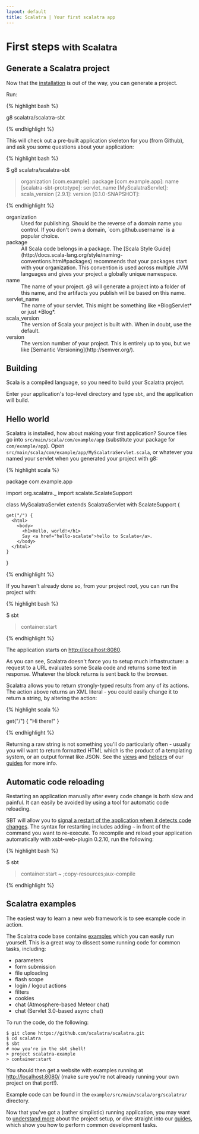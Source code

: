 ```yaml
---
layout: default
title: Scalatra | Your first scalatra app
---
```


<div class="page-header">
  <h1>
    First steps
    <small>with Scalatra</small>
  </h1>
</div>

## Generate a Scalatra project

Now that the [installation](installation.html) is out of the way, you can
generate a project.

Run:

{% highlight bash %}

  g8 scalatra/scalatra-sbt

{% endhighlight %}

This will check out a pre-built application skeleton for you (from Github),
and ask you some questions about your application:

{% highlight bash %}

  $ g8 scalatra/scalatra-sbt
  > organization [com.example]:
  > package [com.example.app]:
  > name [scalatra-sbt-prototype]:
  > servlet_name [MyScalatraServlet]:
  > scala_version [2.9.1]:
  > version [0.1.0-SNAPSHOT]:

{% endhighlight %}

<dl class="dl-horizontal">
  <dt>organization</dt>
  <dd>Used for publishing.  Should be the reverse of a domain
name you control.  If you don't own a domain, `com.github.username` is a
popular choice.</dd>
  <dt>package</dt>
  <dd>All Scala code belongs in a package.  The [Scala Style
Guide](http://docs.scala-lang.org/style/naming-conventions.html#packages)
recommends that your packages start with your organization.  This convention is
used across multiple JVM languages and gives your project a globally unique
namespace.</dd>
  <dt>name</dt>
  <dd>The name of your project.  g8 will generate a project into a
folder of this name, and the artifacts you publish will be based on this name.</dd>
  <dt>servlet_name</dt>
  <dd>The name of your servlet. This might be something like
*BlogServlet* or just *Blog*.</dd>
  <dt>scala_version</dt>
  <dd>The version of Scala your project is built with.  When in
doubt, use the default.</dd>
  <dt>version</dt>
  <dd>The version number of your project.  This is entirely up to you,
but we like [Semantic Versioning](http://semver.org/).</dd>
</dl>

## Building

Scala is a compiled language, so you need to build your Scalatra project.

Enter your application's top-level directory and type `sbt`, and the
application will build.

## Hello world

Scalatra is installed, how about making your first application?  Source files
go into `src/main/scala/com/example/app` (substitute your package for
`com/example/app`).  Open
`src/main/scala/com/example/app/MyScalatraServlet.scala`, or whatever you named
your servlet when you generated your project with g8:

{% highlight scala %}

  package com.example.app

  import org.scalatra._
  import scalate.ScalateSupport

  class MyScalatraServlet extends ScalatraServlet with ScalateSupport {

    get("/") {
      <html>
        <body>
          <h1>Hello, world!</h1>
          Say <a href="hello-scalate">hello to Scalate</a>.
        </body>
      </html>
    }
  }

{% endhighlight %}

If you haven't already done so, from your project root, you can run the project
with:

{% highlight bash %}

  $ sbt
  > container:start

{% endhighlight %}

The application starts on [http://localhost:8080](http://localhost:8080).

<div class="alert alert-info">
<span class="badge badge-info"><i class="icon-flag icon-white"></i></span>
As you can see, Scalatra doesn't force you to setup much infrastructure: a
request to a URL evaluates some Scala code and returns some text in response.
Whatever the block returns is sent back to the browser.
</div>

Scalatra allows you to return strongly-typed results from any of its actions.
The action above returns an XML literal - you could easily change it to return
a string, by altering the action:

{% highlight scala %}

  get("/") {
    "Hi there!"
  }

{% endhighlight %}

Returning a raw string is not something you'll do particularly often - usually
you will want to return formatted HTML which is the product of a templating
system, or an output format like JSON. See the [views](../guides/views.html) and
[helpers](../guides/helpers.html) of our [guides](../guides) for more info.

## Automatic code reloading

Restarting an application manually after every code change is both slow and
painful. It can easily be avoided by using a tool for automatic code reloading.

SBT will allow you to [signal a restart of the application when it detects
code changes](https://github.com/harrah/xsbt/wiki/Triggered-Execution). The
syntax for restarting includes adding `~` in front of the command you want to
re-execute.  To recompile and reload your application automatically with
xsbt-web-plugin 0.2.10, run the following:

{% highlight bash %}

  $ sbt
  > container:start
  > ~ ;copy-resources;aux-compile

{% endhighlight %}

## Scalatra examples

The easiest way to learn a new web framework is to see example code in action.

The Scalatra code base contains [examples][examples] which you can easily run
yourself. This is a great way to dissect some running code for common tasks,
including:

[examples]: https://github.com/scalatra/scalatra/tree/develop/example/src/main/scala/org/scalatra

* parameters
* form submission
* file uploading
* flash scope
* login / logout actions
* filters
* cookies
* chat (Atmosphere-based Meteor chat)
* chat (Servlet 3.0-based async chat)

To run the code, do the following:

    $ git clone https://github.com/scalatra/scalatra.git
    $ cd scalatra
    $ sbt
    # now you're in the sbt shell!
    > project scalatra-example
    > container:start

You should then get a website with examples running at
[http://localhost:8080/](http://localhost:8080/)
(make sure you're not already running your own project on that port!).

Example code can be found in the ```example/src/main/scala/org/scalatra/```
directory.

Now that you've got a (rather simplistic) running application, you may want to
[understand more](understanding-scalatra.html) about the project setup, or
dive straight into our [guides](../guides), which show you how to perform common
development tasks.

